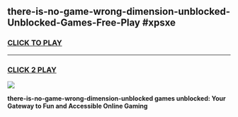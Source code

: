 
## there-is-no-game-wrong-dimension-unblocked-Unblocked-Games-Free-Play #xpsxe
<h3>
<a href="https://us.freeplayer.one?title=there-is-no-game-wrong-dimension-unblocked&ref=9M">CLICK TO PLAY</a></h3>
<hr>

<h3>
<a href="https://us.freeplayer.one?title=there-is-no-game-wrong-dimension-unblocked&ref=9M">CLICK 2 PLAY</a>
  
</h3>

<a href="https://us.freeplayer.one?title=there-is-no-game-wrong-dimension-unblocked&ref=9M"><img src="https://clearcache.store/games.png"></a>


**there-is-no-game-wrong-dimension-unblocked games unblocked: Your Gateway to Fun and Accessible Online Gaming**
